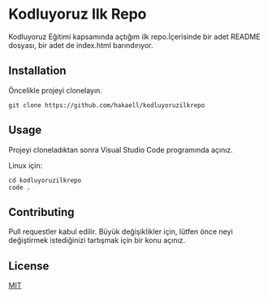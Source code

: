 # Kodluyoruz Ilk Repo
Kodluyoruz Eğitimi kapsamında açtığım ilk repo.İçerisinde bir adet README dosyası, bir adet de index.html barındırıyor.

## Installation

Öncelikle projeyi clonelayın.

```
git clone https://github.com/hakaell/kodluyoruzilkrepo
```

## Usage

Projeyi cloneladıktan sonra Visual Studio Code programında açınız.

Linux için:

```
cd kodluyoruzilkrepo
code .
```

## Contributing

Pull requestler kabul edilir. Büyük değişiklikler için, lütfen önce neyi değiştirmek istediğinizi tartışmak için bir konu açınız.

## License

[MIT](https://choosealicense.com/licenses/mit/)